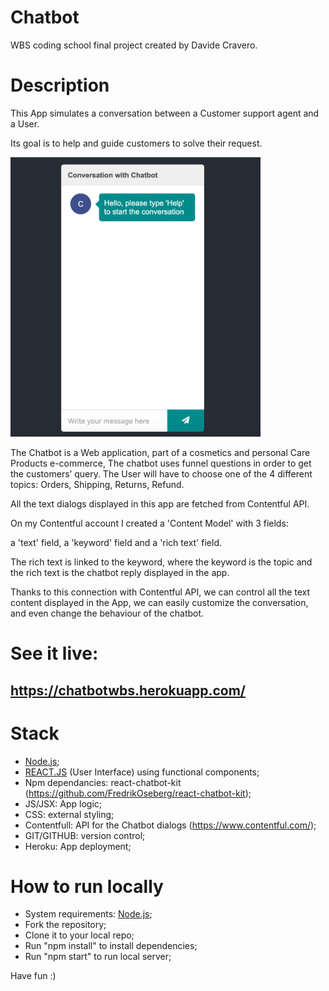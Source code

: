# Chatbot

WBS coding school final project created by Davide Cravero.



# Description

This App simulates a conversation between a Customer support agent and a User.

Its goal is to help and guide customers to solve their request.


  <img src="./Chatbot.png" width="400">


The Chatbot is a Web application, part of a cosmetics and personal Care Products e-commerce,
The chatbot uses funnel questions in order to get the customers’ query. The User will have to choose one of the 4 different topics:
Orders, 
Shipping, 
Returns,
Refund.

All the text dialogs displayed in this app are fetched from Contentful API.

On my Contentful account I created a 'Content Model' with 3 fields:

a 'text' field, a 'keyword' field and a 'rich text' field.

The rich text is linked to the keyword, where the keyword is the topic and the rich text is the chatbot reply displayed in the app.

Thanks to this connection with Contentful API, we can control all the text content displayed in the App, we can easily customize the conversation, and even change the behaviour of the chatbot.

# See it live: 
## https://chatbotwbs.herokuapp.com/

# Stack

- [Node.js](https://nodejs.org/);
- [REACT.JS](https://reactjs.org/) (User Interface) using functional components;
- Npm dependancies: react-chatbot-kit (https://github.com/FredrikOseberg/react-chatbot-kit);
- JS/JSX: App logic;
- CSS: external styling;
- Contentfull: API for the Chatbot dialogs (https://www.contentful.com/);
- GIT/GITHUB: version control;
- Heroku: App deployment;

# How to run locally

- System requirements: [Node.js](https://nodejs.org/);
- Fork the repository;
- Clone it to your local repo;
- Run "npm install" to install dependencies;
- Run "npm start" to run local server;

Have fun :)


